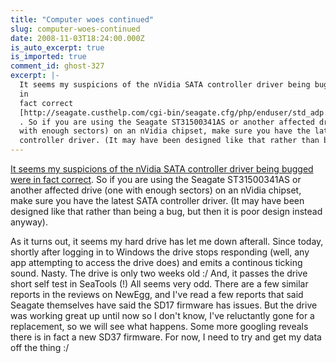 ```yaml
---
title: "Computer woes continued"
slug: computer-woes-continued
date: 2008-11-03T18:24:00.000Z
is_auto_excerpt: true
is_imported: true
comment_id: ghost-327
excerpt: |-
  It seems my suspicions of the nVidia SATA controller driver being bugged were
  in
  fact correct
  [http://seagate.custhelp.com/cgi-bin/seagate.cfg/php/enduser/std_adp.php?p_faqid=5344&p_created=1219870913&p_sid=k88Y1-hj&p_accessibility=0&p_redirect=&p_lva=&p_li=&p_topview=1]
  . So if you are using the Seagate ST31500341AS or another affected drive (one
  with enough sectors) on an nVidia chipset, make sure you have the latest SATA
  controller driver. (It may have been designed like that rather than bein
---
```


[It seems my suspicions of the nVidia SATA controller driver being bugged were in fact correct](http://seagate.custhelp.com/cgi-bin/seagate.cfg/php/enduser/std_adp.php?p_faqid=5344&p_created=1219870913&p_sid=k88Y1-hj&p_accessibility=0&p_redirect=&p_lva=&p_li=&p_topview=1).
So if you are using the Seagate ST31500341AS or another affected drive (one with
enough sectors) on an nVidia chipset, make sure you have the latest SATA
controller driver. (It may have been designed like that rather than being a bug,
but then it is poor design instead anyway).

As it turns out, it seems my hard drive has let me down afterall. Since today,
shortly after logging in to Windows the drive stops responding (well, any app
attempting to access the drive does) and emits a continous ticking sound. Nasty.
The drive is only two weeks old :/ And, it passes the drive short self test in
SeaTools (!) All seems very odd. There are a few similar reports in the reviews
on NewEgg, and I've read a few reports that said Seagate themselves have said
the SD17 firmware has issues. But the drive was working great up until now so I
don't know, I've reluctantly gone for a replacement, so we will see what
happens. Some more googling reveals there is in fact a new SD37 firmware. For
now, I need to try and get my data off the thing :/
